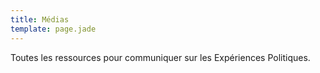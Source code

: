 ```yaml
---
title: Médias
template: page.jade
---
```


Toutes les ressources pour communiquer sur les Expériences Politiques.
